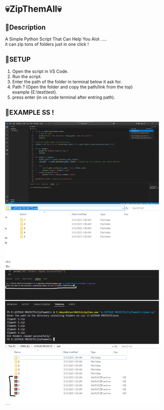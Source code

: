 # 💀ZipThemAll💀  

## 📜Description  
A Simple Python Script That Can Help You Alot .....  
it can zip tons of folders just in one click !  

## 🚀SETUP  
1) Open the script in VS Code.  
2) Run the script.  
3) Enter the path of the folder in terminal below it ask for.  
4) Path ? (Open the folder and copy the path/link from the top)  
   example {E:\test\test}.  
5) press enter (in vs code terminal after entring path).  

## 📂EXAMPLE SS !  

![Image 1](pics/1.png)
![Image 2](pics/2.png)
![Image 3](pics/3.png)
![Image 4](pics/4.png)
![Image 5](pics/5.png)
